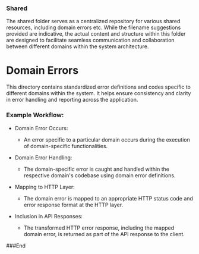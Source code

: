 ### Shared

The shared folder serves as a centralized repository for various shared resources, including domain errors etc. While the filename suggestions provided are indicative, the actual content and structure within this folder are designed to facilitate seamless communication and collaboration between different domains within the system architecture.

# Domain Errors

This directory contains standardized error definitions and codes specific to different domains within the system. It helps ensure consistency and clarity in error handling and reporting across the application.

### Example Workflow:

- Domain Error Occurs:

  - An error specific to a particular domain occurs during the execution of domain-specific functionalities.

- Domain Error Handling:

  - The domain-specific error is caught and handled within the respective domain's codebase using domain error definitions.

- Mapping to HTTP Layer:

  - The domain error is mapped to an appropriate HTTP status code and error response format at the HTTP layer.

- Inclusion in API Responses:
  - The transformed HTTP error response, including the mapped domain error, is returned as part of the API response to the client.

###End
